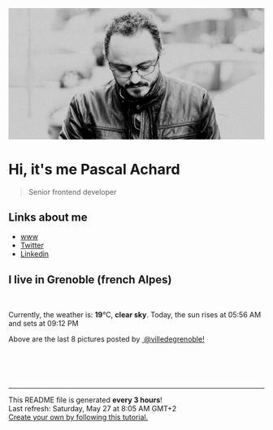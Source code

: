 ![Pascal Achard](./images/photo-pascal-achard.jpg)
# Hi, it's me Pascal Achard
> Senior frontend developer

## Links about me
- [www](https://www.pascal-achard.com)
- [Twitter](https://twitter.com/botmaster)
- [Linkedin](http://www.linkedin.com/in/pascal-achard)


## I live in Grenoble (french Alpes)
<img src="https://openweathermap.org/img/wn/01d@2x.png" alt="">

Currently, the weather is: **19**°C, **clear sky**.
Today, the sun rises at 05:56 AM and sets at 09:12 PM

Above are the last 8 pictures posted by <a href="https://www.instagram.com/villedegrenoble/" target="_blank"><img alt="" src="https://upload.wikimedia.org/wikipedia/commons/thumb/e/e7/Instagram_logo_2016.svg/1024px-Instagram_logo_2016.svg.png" width="20"/> @villedegrenoble!</a>

<p style="display: flex; flex-wrap: wrap; gap: 20px;">
        <img src="https://cdn1.picuki.com/hosted-by-instagram/q/0exhNuNYnjBcaS3SYdxKjf8K2fRyWg9SZ60STLepjSVmIR1vLHOapZA0mpCj4yRwKwVlASuRYzxk7YkpUVlRAz17P0TfS7aKRTld56+ZXe6hvDFv8pVjkLw1KHMZZHCu9cUrUm+pNWwSDv5PHL%7C%7Clo7gX5v%7C%7CsbCgEpjuSKrVCkGZTjse3TO9%7C%7C2pYf5%7C%7CHSv1izv9QpcmkazXgpdAd4+pvlpDk1VOCtIc17q7VySKNBhsAEuKK81Sa8H2QkaHp%7C%7CECKet8XCkONFui3rSzY57zz2F%7C%7CB9EEIdvlqztEs34IEF3IyvJ5di9N8AjpHfeT49GWlvqklPu7GMsSbGSkGI%7C%7CmIUwGPRn+T8J7gprsigdcy8U%7C%7Cq%7C%7C9S3NZZXOGZJtc0gJAtaEVgfpF8GzMdJJhY9eTfl0xE6b5Ty2Up7S2z1mQjpP3mLfW8NTGtjOgpCq8UjDiznT8VRvycno.jpeg" alt="" width="200"/>
        <img src="https://cdn1.picuki.com/hosted-by-instagram/q/0exhNuNYnjBcaS3SYdxKjf8K2fRyWg9SZ60STLepjSVmIR1vLHOapZA0mpCj4yRwKwVlASuRYzxk7IMuWVpVAj17NEzaTbGIRDtU6qieUe%7C%7CN0D1l8JRonLg0LnEdYX+p9sokVgmYdSgIGaYDG7uo%7C%7CesJ+vrucjMBpi2XMLQT9zJBpY6uSKVKz8B1pJ2Jg3Tt%7C%7C9kiJzJE5m4vMAQkpdyJ52hEX%7C%7CD+O8BnsaBwVLYBxMQK5qnRlSaHEmw+Jj8vR3agtIj+kOYA2BTQW3gJwm3xFppvDnRHiwSBoxR3t4gj1aSJEbxL3PUakIH2bSAEXG428Fk71pu1ynOdV0Gv%7C%7ClNBxDDryrW3Xf8P85bXH6WkdtfEmgjsXLLPA+NfdkMbL+n8A3r%7C%7COfqOUc8fmY4SSqwZhnjkpCP7S7734wB4AGgb0GDSCcE=.jpeg" alt="" width="200"/>
        <img src="https://cdn1.picuki.com/hosted-by-instagram/q/0exhNuNYnjBcaS3SYdxKjf8K2fRyWg9SZ60STLepjSVmIR1vLHOapZA0mpCl6yRxIwVgFDeSYzxk7IItVV5TDD17PkTfTbGBRDZd6KiRUemmvDFm9ZVikLc0LXwbYHep%7C%7CsItUWapNWwSDv5PHL%7C%7Clo7gX5vrtaSgEpjuSKrVCkGZTjse3TO9%7C%7C2pYf5%7C%7CHSv1izv9QpcmkazXgpdAd4+pvlpDk1VOCtIc17q7VySKNBhsAEuKK81Sa8H2QkaHp%7C%7CECKet8XCkONFui3rSzY57zz2F%7C%7CF9EEIdvlqztEsphJY2jdOxJKFs6N8A6IfdYXA+GWlvqklPu7GMsSbGSUGI%7C%7CmIUwGPRn+T8J7gprsigdcy8U%7C%7Cm6%7C%7CjaZd7SGRLVValEIDu+GVlXGF%7C%7CDgK%7C%7Cxch49ATdBZ0F2Koh+IcYSs1ixQQjpP3mLfW8dRFqy4gpCq8UjDiznT8VRvycno.jpeg" alt="" width="200"/>
        <img src="https://cdn1.picuki.com/hosted-by-instagram/q/0exhNuNYnjBcaS3SYdxKjf8K2fRyWg9SZ60STLepjSVmIR1vLHOapZA0mpCj4yRwKwVlASuRYzxk7IksUF1VCz1zOELXTbeMRDxV7ayfVefN2zVl%7C%7CZdpnLcyJXUXbHet8cYpVgmYdSgIGaYDG7uo%7C%7CesJ+vPucjEHpi2VNrQT9zJBpY6uSKVKz8B13bHR1Bv9vdBhYgJE8VQpMBQ7odLUvj8ESLn8Nc8n6PM5RbMCg8kW%7C%7C+7piSS1X24ldihBGTOguYrVwr9T12XXejYH9GmkGoMDKGMbtkSUogA6k7QR3tygOYsr3Po17IH8aVchWmdJhjVPsdK+lCGQPy38mUxanjCD%7C%7CZK3VvwwiLTUD6quTPfT7TTXN7yOJeJZaDcOK+zsfEv6cvaOUspcjJ11O+pNzX%7C%7Cz%7C%7CwPgIuSjjkMpIhcMvDqIM4F5R6DMl%7C%7Cv99yQ=.jpeg" alt="" width="200"/>
        <img src="https://cdn1.picuki.com/hosted-by-instagram/q/0exhNuNYnjBcaS3SYdxKjf8K2fRyWg9SZ60STLepjSVmIR1vLHOapZA0mpCj4yRwKwVlASuRYzxk44stWVxXDT18PUPdQbSITD1U6q6eVuemvDZn8JNhkbY9LXcZZnav%7C%7C8UsXQmYdSgIGaYDG7uo%7C%7CesJ%7C%7CPnucjcFrjOMNbRKmDdttdCwFahlza4lsfe4kx2xu5xncG114WNxahlw5OLUqQUCSKnjMcF6saR5UvoAjcZWpr2gmCG2GGM5b295BTGS9IjOkqg8iyDXdzQspjD3E+8EIU8hjl246iEOhY0PrqqDPYJI+MZg%7C%7CIX%7C%7CQldBWmhm+jVFtaWbkijvSUGI%7C%7CgVRwGKOlf7kNPEu+8WgGtKbdP7n5HbrXpnINYRDVVwlUqnbVHHrdcS6Kt53l6QZGfkb1Ub40weYUKSizQQ3CzAX1WDcXbYpYqvb+6GnzWTZhmDf81NilZ8=.jpeg" alt="" width="200"/>
        <img src="https://cdn1.picuki.com/hosted-by-instagram/q/0exhNuNYnjBcaS3SYdxKjf8K2fRyWg9SZ60STLepjSVmIR1vLHOapZA0mpCl6yRxIwVgFDeSYzxk4o8uVVlSCz1zPEDYSLaMSDhV5qqaV+jN2zNg9pZklbo3LXwbYnGq9MolXQmYdSgIGaYDG7uo%7C%7CesJ+fjrcjcFrjOMNbRKmDdttdCwFahlza4lsfe4kx2xu5xncG114WNxahlw5OLUqQUCSKnjMcF6saR5UvoAjcZWpr2gmCG2GGM5b295BTGS9IjOkqg8iyDXdzQspjD3Fu8EIU8hjl246iQJpr4hqbXzAK5E+MZh%7C%7CKbHH1ZBWmhm+jVFtaWbkijsSUGI%7C%7CgVRwGKOlf7kNPEu+8WgGtKbceH5%7C%7CHHPYb7xEZ1kcnwNV9TxSV3rFay3Ev1pgIVLS+ho31Oi5SyqUpP%7C%7C8gQ3CzAX1WDcWLBSFarb+6GnzWTZhmDf81NilZ8=.jpeg" alt="" width="200"/>
        <img src="https://cdn1.picuki.com/hosted-by-instagram/q/0exhNuNYnjBcaS3SYdxKjf8K2fRyWg9SZ60STLepjSVmIR1vLHOapZA0mpCl6yRxIwVgFDeSYzxk4Y4jU1VSDz18NUDbT7KORT1V7K+QXeqnvDdu85ZolLs8KnwabX6p8cUtUW6pNWwSDv5PHL%7C%7Clo7gX5vrtaCgEpjuSKrVCkGZTjse3TO9%7C%7C2pYf5%7C%7CHSv1izv9QpcmkazXgpdAd4+pvlpDk1VOCtIc17q7VySKNBhsAEuKK81Sa8H2QkaHp%7C%7CECKet8XCkONFui3rSzY57zz2F%7C%7C59EEIdvlqztEtglYl8i6q7AJRq%7C%7CN8AjrTveDM3GWlvqklPu7GMsSbGSUGI%7C%7CmIUwGPRn+T8J7gprsigdcy8U%7C%7Crz6jTIQYTqEY1qbE4bEuv6aVnKA9eYMclYlLlkSNdh1GmAxAW1crzM7zhAQjpP3mLfW8coYtnMgpCq8UjDiznT8VRvycno.jpeg" alt="" width="200"/>
        <img src="https://cdn1.picuki.com/hosted-by-instagram/q/0exhNuNYnjBcaS3SYdxKjf8K2fRyWg9SZ60STLepjSVmIR1vLHOapZA0mpCj4yRwKwVlASuRYzxk44ssVl1XCj1zO0zdS7eISDZc56SeU+fN2jVu8JBkkb40KXIfZ3Ct8sYpVAmYdSgIGaYDG7uo%7C%7CesJ%7C%7CPnucjcFrjOMNbRKmDdttdCwFahlza4lsfe4kx2xu5xncG114WNxahlw5OLUqQUCSKnjMcF6saR5UvoAjcZWpr2gmCG2GGM5b295BTGS9IjOkqg8iyDXdzQspjD3Fe8EIU8hjl246ikpiro7sKmsHptA+MYHtonyHVVBWmhm+jVFtaWbkijvSUGI%7C%7CgVRwGKOlf7kNPEu+8WgGtKbdojzlWzVZJT%7C%7CQ41EZUIEEanRVQ6FcfvmLpl4wrF6Kt1Jg3Kapw7lOYHE7RQ3CzAX1WDcXsAkYKXb+6GnzWTZhmDf81NilZ8=.jpeg" alt="" width="200"/>
</p>

------------
<p>This README file is generated <b>every 3 hours</b>!
    <br />Last refresh: Saturday, May 27 at 8:05 AM GMT+2
    <br /><a href="https://medium.com/@th.guibert/how-to-create-a-self-updating-readme-md-for-your-github-profile-f8b05744ca91">Create your own by following this tutorial.</a>
</p>
<p><a href="https://github.com/botmaster/botmaster/actions/workflows/main.yaml"><img alt="" src="https://github.com/botmaster/botmaster/actions/workflows/main.yaml/badge.svg" /></a></p>

